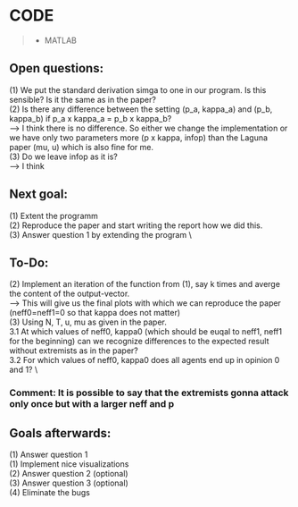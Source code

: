# CODE

> * MATLAB

## Open questions:
(1) We put the standard derivation simga to one in our program. Is this sensible? Is it the same as in the paper? \
(2) Is there any difference between the setting (p_a, kappa_a) and (p_b, kappa_b) if p_a x kappa_a = p_b x kappa_b? \
--> I think there is no difference. So either we change the implementation or we have only two parameters more (p x kappa, infop) than the Laguna paper (mu, u) which is also fine for me. \
(3) Do we leave infop as it is? \
--> I think

## Next goal:
(1) Extent the programm \
(2) Reproduce the paper and start writing the report how we did this. \
(3) Answer question 1 by extending the program \

## To-Do:
(2) Implement an iteration of the function from (1), say k times and averge the content of the output-vector. \
--> This will give us the final plots with which we can reproduce the paper (neff0=neff1=0 so that kappa does not matter) \
(3) Using N, T, u, mu as given in the paper. \
3.1 At which values of neff0, kappa0 (which should be euqal to neff1, neff1 for the beginning) can we recognize differences to the expected result without extremists as in the paper? \
3.2 For which values of neff0, kappa0 does all agents end up in opinion 0 and 1? \
### Comment: It is possible to say that the extremists gonna attack only once but with a larger neff and p

## Goals afterwards:
(1) Answer question 1 \
(1) Implement nice visualizations \
(2) Answer question 2 (optional) \
(3) Answer question 3 (optional) \
(4) Eliminate the bugs

